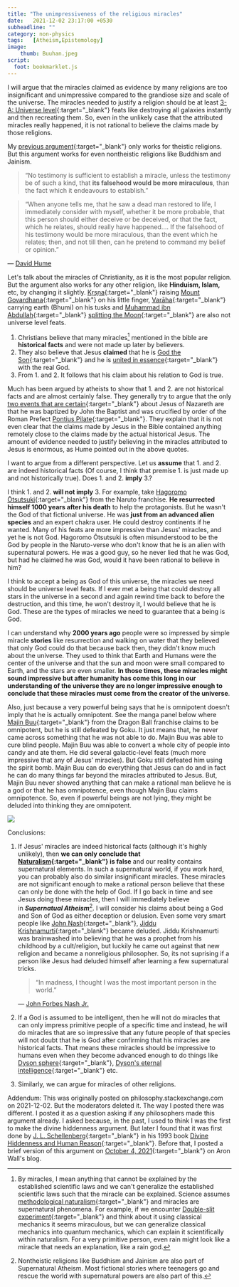 ```yaml
---
title: "The unimpressiveness of the religious miracles"
date:   2021-12-02 23:17:00 +0530
subheadline: ""
category: non-physics
tags:   [Atheism,Epistemology]
image:
    thumb: Buuhan.jpeg
script:
  foot: bookmarklet.js
---
```

I will argue that the miracles claimed as evidence by many religions are too insignificant and unimpressive compared to the grandiose size and scale of the universe. The miracles needed to justify a religion should be at least  [3-A: Universe level](https://vsbattles.fandom.com/wiki/Tiering_System#3-A:_Universe_level){:target="_blank"} feats like destroying all galaxies instantly and then recreating them. So, even in the unlikely case that the attributed miracles really happened, it is not rational to believe the claims made by those religions.

My [previous argument](https://ksr.onl/blog/2021/07/the-incompetent-transmission-of-religious-scriptures-by-supposed-gods.html){:target="_blank"} only works for theistic religions. But this argument works for even nontheistic religions like Buddhism and Jainism.
<!--more-->

>“No testimony is sufficient to establish a miracle, unless the testimony be of such a kind, that **its falsehood would be more miraculous**, than the fact which it endeavours to establish.”

>“When anyone tells me, that he saw a dead man restored to life, I immediately consider with myself, whether it be more probable, that this person should either deceive or be deceived, or that the fact, which he relates, should really have happened.... If the falsehood of his testimony would be more miraculous, than the event which he relates; then, and not till then, can he pretend to command my belief or opinion.”

― <a href="https://en.wikipedia.org/wiki/David_Hume" target="_blank">David Hume</a>

Let's talk about the miracles of Christianity, as it is the most popular religion. But the argument also works for any other religion, like **Hinduism, Islam,** etc, by changing it slightly. [Kṛṣṇa](https://en.wikipedia.org/wiki/Krishna){:target="_blank"} raising [Mount Govardhana](https://en.wikipedia.org/wiki/Govardhan_Puja#Origin){:target="_blank"} on his little finger, [Varāha](https://en.wikipedia.org/wiki/Varaha){:target="_blank"} carrying earth (Bhumi) on his tusks and [Muhammad ibn Abdullah](https://wikiislam.net/wiki/Muhammad_ibn_Abdullah){:target="_blank"} [splitting the Moon](https://en.wikipedia.org/wiki/Splitting_of_the_Moon){:target="_blank"} are also not universe level feats.

1. Christians believe that many miracles[^miracles] mentioned in the bible are **historical facts** and were not made up later by believers.
2. They also believe that Jesus **claimed** that he is [God the Son](https://en.wikipedia.org/wiki/God_the_Son){:target="_blank"} and he is [united in essence](https://en.wikipedia.org/wiki/Homoousion){:target="_blank"} with the real God.
3. From 1. and 2. It follows that his claim about his relation to God is true.

Much has been argued by atheists to show that 1. and 2. are not historical facts and are almost certainly false. They generally try to argue that the only [two events that are certain](https://en.wikipedia.org/wiki/Historicity_of_Jesus){:target="_blank"} about Jesus of Nazareth are that he was baptized by John the Baptist and was crucified by order of the Roman Prefect [Pontius Pilate](https://en.wikipedia.org/wiki/Pontius_Pilate){:target="_blank"}. They explain that it is not even clear that the claims made by Jesus in the Bible contained anything remotely close to the claims made by the actual historical Jesus. The amount of evidence needed to justify believing in the miracles attributed to Jesus is enormous, as Hume pointed out in the above quotes.

I want to argue from a different perspective. Let us **assume** that 1. and 2. are indeed historical facts (Of course, I think that premise 1. is just made up and not historically true). Does 1. and 2. **imply** 3.?

I think 1. and 2. **will not imply** 3. For example, take [Hagoromo Ōtsutsuki](https://naruto.fandom.com/wiki/Hagoromo_%C5%8Ctsutsuki){:target="_blank"} from the Naruto franchise. **He resurrected himself 1000 years after his death** to help the protagonists. But he wasn't the God of that fictional universe. He was **just from an advanced alien species** and an expert chakra user. He could destroy continents if he wanted. Many of his feats are more impressive than Jesus' miracles, and yet he is not God. Hagoromo Ōtsutsuki is often misunderstood to be the God by people in the Naruto-verse who don't know that he is an alien with supernatural powers. He was a good guy, so he never lied that he was God, but had he claimed he was God, would it have been rational to believe in him?

I think to accept a being as God of this universe, the miracles we need should be universe level feats. If I ever met a being that could destroy all stars in the universe in a second and again rewind time back to before the destruction, and this time, he won't destroy it, I would believe that he is God. These are the types of miracles we need to guarantee that a being is God.

I can understand why **2000 years ago** people were so impressed by simple miracle **stories** like resurrection and walking on water that they believed that only God could do that because back then, they didn't know much about the universe. They used to think that Earth and Humans were the center of the universe and that the sun and moon were small compared to Earth, and the stars are even smaller. **In those times, these miracles might sound impressive but after humanity has come this long in our understanding of the universe they are no longer impressive enough to conclude that these miracles must come from the creator of the universe**.

Also, just because a very powerful being says that he is omnipotent doesn't imply that he is actually omnipotent. See the manga panel below where [Majin Buu](https://dragonball.fandom.com/wiki/Majin_Buu){:target="_blank"} from the Dragon Ball franchise claims to be omnipotent, but he is still defeated by Goku. It just means that, he never came across something that he was not able to do. Majin Buu was able to cure blind people. Majin Buu was able to convert a whole city of people into candy and ate them. He did several galactic-level feats (much more impressive that any of Jesus' miracles). But Goku still defeated him using the spirit bomb. Majin Buu can do everything that Jesus can do and in fact he can do many things far beyond the miracles attributed to Jesus. But,  Majin Buu never showed anything that can make a rational man believe he is a god or that he has omnipotence, even though Majin Buu claims omnipotence. So, even if powerful beings are not lying, they might be deluded into thinking they are omnipotent.

<img src="{{site.baseurl}}/images/posts/Buuhan.jpeg"/>

Conclusions:

1. If Jesus' miracles are indeed historical facts (although it's highly unlikely), then **we can only conclude that [Naturalism](https://en.wikipedia.org/wiki/Naturalism_(philosophy)){:target="_blank"} is false** and our reality contains supernatural elements. In such a supernatural world, if you work hard, you can probably also do similar insignificant miracles. These miracles are not significant enough to make a rational person believe that these can only be done with the help of God. If I go back in time and see Jesus doing these miracles, then I will immediately believe in ***Supernatual Atheism***[^SupernaturalAtheism]. I will consider his claims about being a God and Son of God as either deception or delusion. Even some very smart people like [John Nash](https://en.wikipedia.org/wiki/John_Forbes_Nash_Jr.){:target="_blank"}, [Jiddu Krishnamurti](https://en.wikipedia.org/wiki/Jiddu_Krishnamurti){:target="_blank"} became deluded. Jiddu Krishnamurti was brainwashed into believing that he was a prophet from his childhood by a cult/religion, but luckily he came out against that new religion and became a nonreligious philosopher. So, its not suprising if a person like Jesus had deluded himself after learning a few supernatural tricks.
    >“In madness, I thought I was the most important person in the world.”
    
    ― <a href="https://en.wikipedia.org/wiki/John_Forbes_Nash_Jr." target="_blank">John Forbes Nash Jr.</a>

2. If a God is assumed to be intelligent, then he will not do miracles that can only impress primitive people of a specific time and instead, he will do miracles that are so impressive that any future people of that species will not doubt that he is God after confirming that his miracles are historical facts. That means these miracles should be impressive to humans even when they become advanced enough to do things like [Dyson sphere](https://en.wikipedia.org/wiki/Dyson_sphere){:target="_blank"}, [Dyson's eternal intelligence](https://en.wikipedia.org/wiki/Dyson%27s_eternal_intelligence){:target="_blank"} etc.
3. Similarly, we can argue for miracles of other religions.

Addendum: This was originally posted on philosophy.stackexchange.com on 2021-12-02. But the moderators deleted it. The way I posted there was different. I posted it as a question asking if any philosophers made this argument already. I asked because, in the past, I used to think I was the first to make the divine hiddenness argument. But later I found that it was first done by  [J. L. Schellenberg](https://en.wikipedia.org/wiki/J._L._Schellenberg){:target="_blank"} in his 1993 book [Divine Hiddenness and Human Reason](https://books.google.co.in/books/about/Divine_Hiddenness_and_Human_Reason.html?id=oMCyinXuQ0AC&printsec=frontcover&hl=en&newbks=1&newbks_redir=0&redir_esc=y#v=onepage&q&f=false){:target="_blank"}. Before that, I posted a brief version of this argument on [October 4, 2021](http://www.wall.org/~aron/blog/comparing-religions-v-historical-accounts/#comment-2651147){:target="_blank"} on Aron Wall's blog.

[^miracles]: By miracles, I mean anything that cannot be explained by the established scientific laws and we can't generalize the established scientific laws such that the miracle can be explained. Science assumes [methodological naturalism](https://rationalwiki.org/wiki/Methodological_naturalism){:target="_blank"} and miracles are supernatural phenomena. For example, if we encounter [Double-slit experiment](https://en.wikipedia.org/wiki/Double-slit_experiment){:target="_blank"} and think about it using classical mechanics it seems miraculous, but we can generalize classical mechanics into quantum mechanics, which can explain it scientifically within naturalism. For a very primitive person, even rain might look like a miracle that needs an explanation, like a rain god.

[^SupernaturalAtheism]: Nontheistic religions like Buddhism and Jainism are also part of Supernatural Atheism. Most fictional stories where teenagers go and rescue the world with supernatural powers are also part of this.